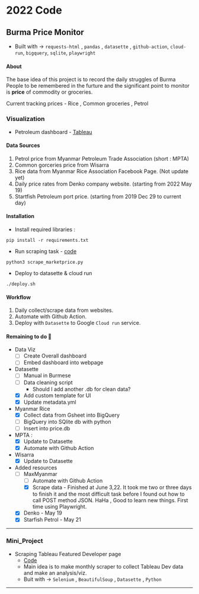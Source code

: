 # 2022 Code 

## Burma Price Monitor

- Built with -> `requests-html` , `pandas` , `datasette` , `github-action`, `cloud-run`, `bigquery`, `sqlite`, `playwright`

#### **About**

The base idea of this project is to record the daily struggles of Burma People to be remembered in the furture and the significant point to monitor is **price** of commodity or groceries.

Current tracking prices - Rice , Common groceries , Petrol

### **Visualization**
- Petroleum dashboard - [Tableau](https://tabsoft.co/3x3qV4L)

#### **Data Sources**

1. Petrol price from Myanmar Petroleum Trade Association (short : MPTA)
2. Common gorceries price from Wisarra
3. Rice data from Myanmar Rice Association Facebook Page. (Not update yet)
4. Daily price rates from Denko company website. (starting from 2022 May 19)
5. Startfish Petroleum port price. (starting from 2019 Dec 29 to current day)

#### **Installation**
- Install required libraries :
```
pip install -r requirements.txt
```
- Run scraping task - [code](./scrape_marketprice.py)
```
python3 scrape_marketprice.py
```
- Deploy to datasette & cloud run
```
./deploy.sh
```

#### **Workflow**

1. Daily collect/scrape data from websites.
2. Automate with Github Action.
3. Deploy with `Datasette` to Google `Cloud run` service.

#### Remaining to do :pencil:

- Data Viz
    - [ ] Create Overall dashboard
    - [ ] Embed dashboard into webpage

- Datasette
    - [ ] Manual in Burmese
    - [ ] Data cleaning script
        - Should I add another .db for clean data?
    - [x] Add custom template for UI
    - [x] Update metadata.yml

- Myanmar Rice
    - [x] Collect data from Gsheet into BigQuery
    - [ ] BigQuery into SQlite db with python
    - [ ] Insert into price.db

- MPTA :
    - [x] Update to Datasette
    - [x] Automate with Github Action

- Wisarra
    - [x] Update to Datasette

- Added resources
    - [ ] MaxMyanmar
        - [ ] Automate with Github Action
        - [x] Scrape data - Finished at June 3,22. It took me two or three days to finish it and the most difficult task before I found out how to call POST method JSON. HaHa , Good to learn new things. First time using Playwright.
    - [x] Denko - May 19
    - [x] Starfish Petrol - May 21

---------
### Mini_Project
- Scraping Tableau Featured Developer page
    - [Code](./scrape_tableau_dev.ipynb)
    - Main idea is to make monthly scraper to collect Tableau Dev data and make an analysis/viz.
    - Buit with -> `Selenium` , `BeautifulSoup` , `Datasette` , `Python`
----------